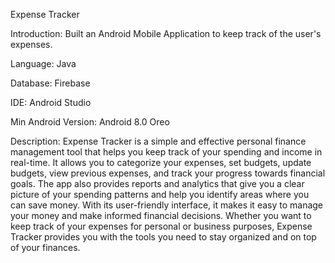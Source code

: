 Expense Tracker

Introduction: Built an Android Mobile Application to keep track of the user's expenses.

Language: Java

Database: Firebase 

IDE: Android Studio

Min Android Version: Android 8.0 Oreo


Description:
Expense Tracker is a simple and effective personal finance management tool that helps you keep track of your spending and income in real-time. It allows you to categorize your expenses, set budgets, update budgets, view previous expenses, and track your progress towards financial goals. The app also provides reports and analytics that give you a clear picture of your spending patterns and help you identify areas where you can save money. With its user-friendly interface, it makes it easy to manage your money and make informed financial decisions. Whether you want to keep track of your expenses for personal or business purposes, Expense Tracker provides you with the tools you need to stay organized and on top of your finances.
